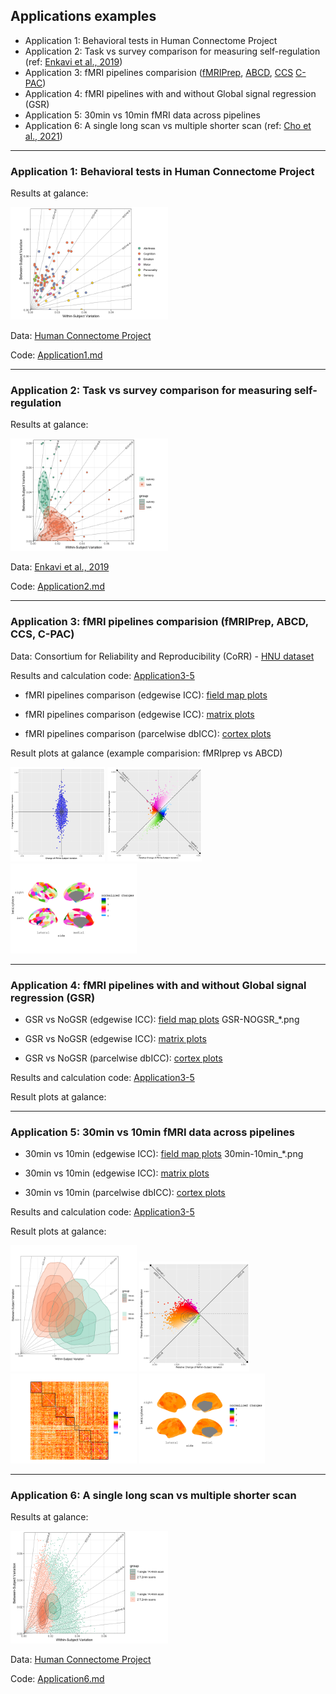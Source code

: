 ## Applications examples 

- Application 1: Behavioral tests in Human Connectome Project 
- Application 2: Task vs survey comparison for measuring self-regulation (ref: [Enkavi et al.,
2019](https://www.pnas.org/doi/pdf/10.1073/pnas.1818430116))
- Application 3: fMRI pipelines comparision ([fMRIPrep](https://fmriprep.org/en/stable/),
[ABCD](https://www.biorxiv.org/content/10.1101/2021.07.09.451638v1),
[CCS](https://www.sciencedirect.com/science/article/abs/pii/S2095927316305394)
[C-PAC](https://fcp-indi.github.io/docs/latest/user/index))
- Application 4: fMRI pipelines with and without Global signal regression (GSR) 
- Application 5: 30min vs 10min fMRI data across pipelines
- Application 6: A single long scan vs multiple shorter scan (ref: [Cho et al., 2021](https://www.sciencedirect.com/science/article/pii/S105381192031034X))

----

### Application 1: Behavioral tests in Human Connectome Project

Results at galance:

<img src='Application1_files/figure-gfm/unnamed-chunk-4-1.png' width='50%'>

Data: [Human Connectome Project](https://db.humanconnectome.org)

Code: [Application1.md](Application1.md)

----
### Application 2: Task vs survey comparison for measuring self-regulation 

Results at galance:

<img src='Application2_files/figure-gfm/unnamed-chunk-2-1.png' width='50%'>
    
Data: [Enkavi et al., 2019](https://github.com/IanEisenberg/Self_Regulation_Ontology)

Code: [Application2.md](Application2.md)

----

### Application 3: fMRI pipelines comparision (fMRIPrep, ABCD, CCS, C-PAC)

Data: Consortium for Reliability and Reproducibility (CoRR) - [HNU dataset](http://fcon_1000.projects.nitrc.org/indi/CoRR/html/hnu_1.html)

Results and calculation code: [Application3-5](Application3-5)


- fMRI pipelines comparison (edgewise ICC): [field map plots](Application3.md)

- fMRI pipelines comparison (edgewise ICC): [matrix plots](Application3_plot_edgewise.md)

- fMRI pipelines comparison (parcelwise dbICC): [cortex plots](Application3_plot_parcelwise.md)


Result plots at galance (example comparision: fMRIprep vs ABCD)

<img src='Application3-5/results_cpac_HNU/ROI_Schaefer200/rex_icc_comp/PipelineComp30min_cpac_fmriprep_all_gsr-cpac_abcd_all_gsr_ReX_CompareICC_ChangeOfVariation_Raw.png' width='30%'>

<img src='Application3-5/results_cpac_HNU/ROI_Schaefer200/rex_icc_comp/PipelineComp30min_cpac_fmriprep_all_gsr-cpac_abcd_all_gsr_ReX_CompareICC_ChangeOfVariation_Normalized_GradientFlow.png' width='30%'>

<img src='Application3-5/results_cpac_HNU/ROI_Schaefer200/rex_dbICC_per_parcel_plot/PipelineCompare30min__cpac_fmriprep_all_gsr__CompTo__cpac_abcd_all_gsr_parcelwise.png' width='40%'>


----
### Application 4: fMRI pipelines with and without Global signal regression (GSR) 

- GSR vs NoGSR (edgewise ICC): [field map plots](Application3-5/results_cpac_HNU/ROI_Schaefer200/rex_icc_comp) GSR-NOGSR_*.png

- GSR vs NoGSR (edgewise ICC): [matrix plots](Application4_plot_edgewise.md)

- GSR vs NoGSR (parcelwise dbICC): [cortex plots](Application4_plot_parcelwise.md)


Results and calculation code: [Application3-5](Application3-5) 

Result plots at galance:


----

### Application 5: 30min vs 10min fMRI data across pipelines


- 30min vs 10min (edgewise ICC): [field map plots](Application3-5/results_cpac_HNU/ROI_Schaefer200/rex_icc_comp) 30min-10min_*.png

- 30min vs 10min (edgewise ICC): [matrix plots](Application5_plot_edgewise.md)

- 30min vs 10min (parcelwise dbICC): [cortex plots](Application5_plot_parcelwise.md)

Results and calculation code: [Application3-5](Application3-5)

Result plots at galance:

<img src='Application3-5/results_cpac_HNU/ROI_Schaefer200/rex_icc_plotN/cpac_fmriprep_all_gsr_10min_30min.png' width='40%'>

<img src='Application3-5/results_cpac_HNU/ROI_Schaefer200/rex_icc_comp/30min-10min_cpac_fmriprep_all_gsr_ReX_CompareICC_ChangeOfVariation_Normalized_GradientFlow.png' width='35%'>

<img src='Application3-5/results_cpac_HNU/ROI_Schaefer200/rex_icc_comp_matrix/30min-10min__cpac_fmriprep_all_gsr__edgewise_matrix.png' width='40%'>

<img src='Application3-5/results_cpac_HNU/ROI_Schaefer200/rex_dbICC_per_parcel_plot/30min_10min_cpac_fmriprep_all_gsr_parcelwise.png' width='40%'>


----
### Application 6: A single long scan vs multiple shorter scan 

Results at galance:

<img src='Application6_files/figure-gfm/unnamed-chunk-2-1.png' width='50%'>

Data: [Human Connectome Project](https://db.humanconnectome.org)

Code: [Application6.md](Application6.md)








